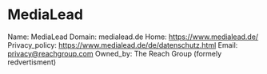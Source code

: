 
# MediaLead

Name: MediaLead
Domain: medialead.de
Home: https://www.medialead.de/
Privacy_policy: https://www.medialead.de/de/datenschutz.html
Email: privacy@reachgroup.com
Owned_by: The Reach Group (formely redvertisment)
